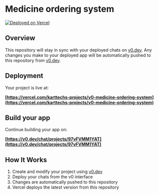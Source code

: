 # Medicine ordering system

[![Deployed on Vercel](https://img.shields.io/badge/Deployed%20on-Vercel-black?style=for-the-badge&logo=vercel)](https://vercel.com/karttechs-projects/v0-medicine-ordering-system)

## Overview

This repository will stay in sync with your deployed chats on [v0.dev](https://v0.dev).
Any changes you make to your deployed app will be automatically pushed to this repository from [v0.dev](https://v0.dev).

## Deployment

Your project is live at:

**[https://vercel.com/karttechs-projects/v0-medicine-ordering-system](https://vercel.com/karttechs-projects/v0-medicine-ordering-system)**

## Build your app

Continue building your app on:

**[https://v0.dev/chat/projects/97vFVMM1YAT](https://v0.dev/chat/projects/97vFVMM1YAT)**

## How It Works

1. Create and modify your project using [v0.dev](https://v0.dev)
2. Deploy your chats from the v0 interface
3. Changes are automatically pushed to this repository
4. Vercel deploys the latest version from this repository
